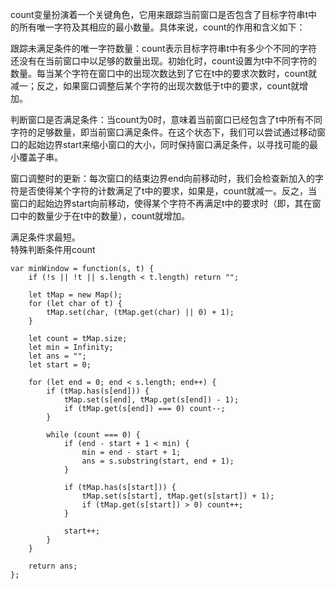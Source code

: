 count变量扮演着一个关键角色，它用来跟踪当前窗口是否包含了目标字符串t中的所有唯一字符及其相应的最小数量。具体来说，count的作用和含义如下：

跟踪未满足条件的唯一字符数量：count表示目标字符串t中有多少个不同的字符还没有在当前窗口中以足够的数量出现。初始化时，count设置为t中不同字符的数量。每当某个字符在窗口中的出现次数达到了它在t中的要求次数时，count就减一；反之，如果窗口调整后某个字符的出现次数低于t中的要求，count就增加。

判断窗口是否满足条件：当count为0时，意味着当前窗口已经包含了t中所有不同字符的足够数量，即当前窗口满足条件。在这个状态下，我们可以尝试通过移动窗口的起始边界start来缩小窗口的大小，同时保持窗口满足条件，以寻找可能的最小覆盖子串。

窗口调整时的更新：每次窗口的结束边界end向前移动时，我们会检查新加入的字符是否使得某个字符的计数满足了t中的要求，如果是，count就减一。反之，当窗口的起始边界start向前移动，使得某个字符不再满足t中的要求时（即，其在窗口中的数量少于在t中的数量），count就增加。      

满足条件求最短。   
特殊判断条件用count     
  
```code
var minWindow = function(s, t) {
    if (!s || !t || s.length < t.length) return "";
    
    let tMap = new Map();
    for (let char of t) {
        tMap.set(char, (tMap.get(char) || 0) + 1);
    }

    let count = tMap.size;
    let min = Infinity;
    let ans = "";
    let start = 0;

    for (let end = 0; end < s.length; end++) {
        if (tMap.has(s[end])) {
            tMap.set(s[end], tMap.get(s[end]) - 1);
            if (tMap.get(s[end]) === 0) count--;
        }

        while (count === 0) {
            if (end - start + 1 < min) {
                min = end - start + 1;
                ans = s.substring(start, end + 1);
            }
            
            if (tMap.has(s[start])) {
                tMap.set(s[start], tMap.get(s[start]) + 1);
                if (tMap.get(s[start]) > 0) count++;
            }
            
            start++;
        }
    }

    return ans;
};

```   

